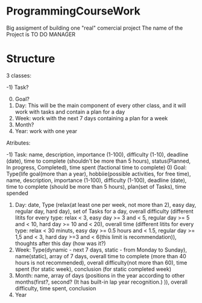 # ProgrammingCourseWork
Big assigment of building one "real" comercial project
The name of the Project is TO DO MANAGER
# Structure
3 classes:

-1) Task?

0) Goal?
1) Day: This will be the main component of every other class, and it will work with tasks and contain a plan for a day
2) Week: work with the next 7 days containing a plan for a week
3) Month?
4) Year: work with one year


Atributes:

-1) Task: name, description, importance (1-100), difficulty (1-10), deadline (date), time to complete (shouldn't be more than 5 hours), status(Planned, In progress, Completed), time spent (factional time to complete)
0) Goal: Type(life goal(more than a year), hobbiie(possible activities, for free time), name, description, importance (1-100), difficulty (1-100), deadline (date), time to complete (should be more than 5 hours), plan(set of Tasks), time spended
1) Day: date, Type (relax(at least one per week, not more than 2), easy day, regular day, hard day), set of Tasks for a day, overall difficulty (different litits for every type: relax < 3, easy day >= 3 and < 5, regular day >= 5 and < 10, hard day >= 10 and < 20), overall time (different litits for every type: relax < 30 minuts, easy day >= 0.5 hours and < 1.5, regular day >= 1,5 and < 3, hard day >=3 and < 6(this limit is recommendation)), thoughts after this day (how was it?)
2) Week: Type(dynamic - next 7 days, static - from Monday to Sunday), name(static), array of 7 days, overall time to complete (more than 40 hours is not recommended), overall difficulty(not more than 60), time spent (for static week), conclusion (for static completed week)
3) Month: name, array of days (positions in the year according to other months(first?, second? (It has built-in lap year recognition.) )), overall difficulty, time spent, conclusion
4) Year
